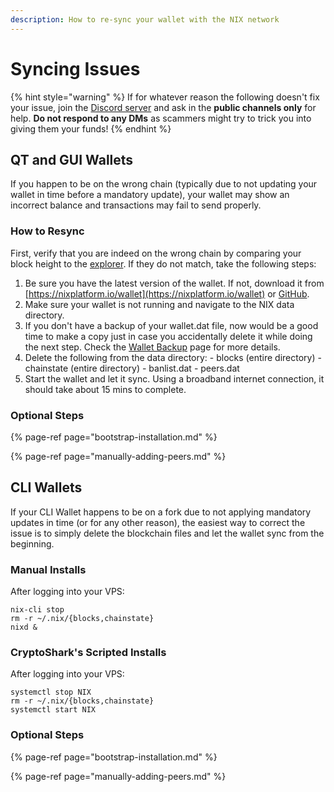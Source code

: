 ```yaml
---
description: How to re-sync your wallet with the NIX network
---
```


# Syncing Issues

{% hint style="warning" %}
If for whatever reason the following doesn't fix your issue, join the [Discord server](https://discordapp.com/invite/HGuvDTW) and ask in the **public channels only** for help. **Do not respond to any DMs** as scammers might try to trick you into giving them your funds!
{% endhint %}

## QT and GUI Wallets

If you happen to be on the wrong chain \(typically due to not updating your wallet in time before a mandatory update\), your wallet may show an incorrect balance and transactions may fail to send properly.

### How to Resync

First, verify that you are indeed on the wrong chain by comparing your block height to the [explorer](https://blockchain.nixplatform.io/). If they do not match, take the following steps:

1. Be sure you have the latest version of the wallet. If not, download it from [https://nixplatform.io/wallet](https://nixplatform.io/wallet) or [GitHub](https://github.com/NixPlatform/NixCore/releases).
2. Make sure your wallet is not running and navigate to the NIX data directory.
3. If you don't have a backup of your wallet.dat file, now would be a good time to make a copy just in case you accidentally delete it while doing the next step. Check the [Wallet Backup](../../wallet-functionality/qt/backup-and-security/wallet-backup.md) page for more details.
4. Delete the following from the data directory: - blocks \(entire directory\) - chainstate \(entire directory\) - banlist.dat - peers.dat
5. Start the wallet and let it sync. Using a broadband internet connection, it should take about 15 mins to complete.

### Optional Steps

{% page-ref page="bootstrap-installation.md" %}

{% page-ref page="manually-adding-peers.md" %}

## CLI Wallets

If your CLI Wallet happens to be on a fork due to not applying mandatory updates in time \(or for any other reason\), the easiest way to correct the issue is to simply delete the blockchain files and let the wallet sync from the beginning.

### Manual Installs

After logging into your VPS:

```text
nix-cli stop
rm -r ~/.nix/{blocks,chainstate}
nixd &
```

### CryptoShark's Scripted Installs

After logging into your VPS:

```text
systemctl stop NIX
rm -r ~/.nix/{blocks,chainstate}
systemctl start NIX
```

### Optional Steps

{% page-ref page="bootstrap-installation.md" %}

{% page-ref page="manually-adding-peers.md" %}

